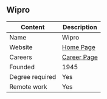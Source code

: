 ## Wipro

Content|Description
-|-
Name|Wipro
Website|[Home Page](https://www.wipro.com/en-IN/)
Careers|[Career Page](https://careers.wipro.com/careers-home/)
Founded|1945
Degree required|Yes
Remote work|Yes
